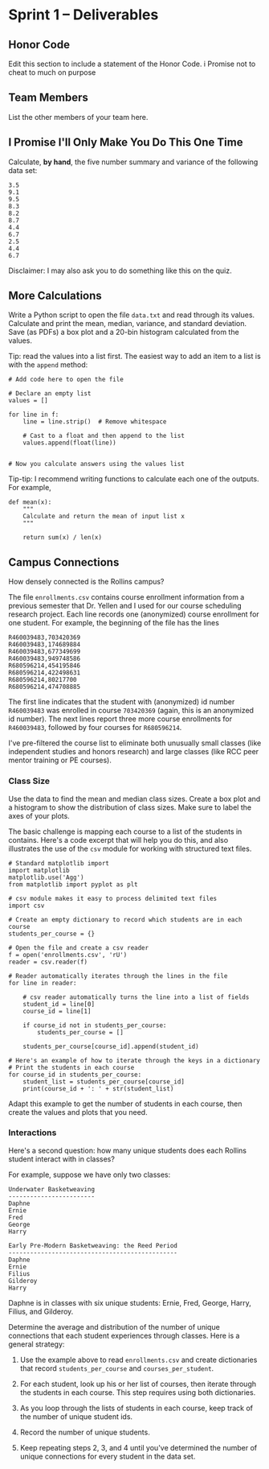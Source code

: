 # Sprint 1 &ndash; Deliverables

## Honor Code

Edit this section to include a statement of the Honor Code. i Promise not to cheat to much on purpose

## Team Members

List the other members of your team here.

## I Promise I'll Only Make You Do This One Time

Calculate, **by hand**, the five number summary and variance of the following data set:

```
3.5
9.1
9.5
8.3
8.2
8.7
4.4
6.7
2.5
4.4
6.7
```

Disclaimer: I may also ask you to do something like this on the quiz.

## More Calculations

Write a Python script to open the file `data.txt` and read through its values. Calculate and print the mean, median, variance, and standard deviation. Save (as PDFs) a box plot and a 20-bin histogram calculated from the values.

Tip: read the values into a list first. The easiest way to add an item to a list is with the `append` method:

```
# Add code here to open the file

# Declare an empty list
values = []

for line in f:
    line = line.strip()  # Remove whitespace
    
    # Cast to a float and then append to the list
    values.append(float(line))
    
    
# Now you calculate answers using the values list
```

Tip-tip: I recommend writing functions to calculate each one of the outputs. For example,

```
def mean(x):
    """
    Calculate and return the mean of input list x
    """
    
    return sum(x) / len(x)
```

## Campus Connections

How densely connected is the Rollins campus?

The file `enrollments.csv` contains course enrollment information from a previous semester that Dr. Yellen and I used for our course scheduling research project. Each line records one (anonymized) course enrollment for one student. For example, the beginning of the file has the lines

```
R460039483,703420369
R460039483,174689884
R460039483,677349699
R460039483,949748586
R680596214,454195846
R680596214,422498631
R680596214,80217700
R680596214,474708885
```

The first line indicates that the student with (anonymized) id number `R460039483` was enrolled in course `703420369` (again, this is an anonymized id number). The next lines report three more course enrollments for `R460039483`, followed by four courses for `R680596214`.

I've pre-filtered the course list to eliminate both unusually small classes (like independent studies and honors research) and large classes (like RCC peer mentor training or PE courses).

### Class Size

Use the data to find the mean and median class sizes. Create a box plot and a histogram to show the distribution of class sizes. Make sure to label the axes of your plots.

The basic challenge is mapping each course to a list of the students in contains. Here's a code excerpt that will help you do this, and also illustrates the use of the `csv`
module for working with structured text files.

```
# Standard matplotlib import
import matplotlib
matplotlib.use('Agg')
from matplotlib import pyplot as plt

# csv module makes it easy to process delimited text files
import csv

# Create an empty dictionary to record which students are in each course
students_per_course = {}

# Open the file and create a csv reader
f = open('enrollments.csv', 'rU')
reader = csv.reader(f)

# Reader automatically iterates through the lines in the file
for line in reader:
    
    # csv reader automatically turns the line into a list of fields
    student_id = line[0]
    course_id = line[1]
    
    if course_id not in students_per_course:
        students_per_course = []
        
    students_per_course[course_id].append(student_id)
    
# Here's an example of how to iterate through the keys in a dictionary
# Print the students in each course
for course_id in students_per_course:
    student_list = students_per_course[course_id]
    print(course_id + ': ' + str(student_list)
```

Adapt this example to get the number of students in each course, then create the values and plots that you need.


### Interactions

Here's a second question: how many unique students does each Rollins student interact with in classes?

For example, suppose we have only two classes:

```
Underwater Basketweaving
------------------------
Daphne
Ernie
Fred
George
Harry

Early Pre-Modern Basketweaving: the Reed Period
-----------------------------------------------
Daphne
Ernie
Filius
Gilderoy
Harry
```

Daphne is in classes with six unique students: Ernie, Fred, George, Harry, Filius, and Gilderoy.

Determine the average and distribution of the number of unique connections that each student experiences through classes. Here is a general strategy:

1. Use the example above to read `enrollments.csv` and create dictionaries that record `students_per_course` and `courses_per_student`.

2. For each student, look up his or her list of courses, then iterate through the students in each course. This step requires using both dictionaries.

3. As you loop through the lists of students in each course, keep track of the number of unique student ids.

4. Record the number of unique students.

5. Keep repeating steps 2, 3, and 4 until you've determined the number of unique connections for every student in the data set.
